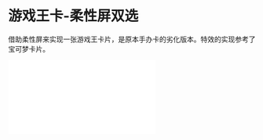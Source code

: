 # 游戏王卡-柔性屏双选

借助柔性屏来实现一张游戏王卡片，是原本手办卡的劣化版本。特效的实现参考了宝可梦卡片。

<iframe src="//player.bilibili.com/player.html?isOutside=true&aid=113873390736394&bvid=BV1ZkfaY6EwR&cid=28022277894&p=1" scrolling="no" border="0" frameborder="no" framespacing="0" allowfullscreen="true"></iframe>